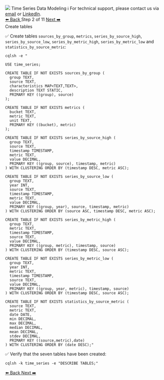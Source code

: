 <!-- TOP -->
<div class="top">
  <img src="https://datastax-academy.github.io/katapod-shared-assets/images/ds-academy-logo.svg" />
  <span class="scenario-title">Time Series Data Modeling</span>
  <span class="scenario-subtitle">ℹ️ For technical support, please contact us via <a href="mailto:aleksandr.volochnev@datastax.com">email</a> or <a href="https://dtsx.io/aleks">LinkedIn</a>.</span> 
</div>

<!-- NAVIGATION -->
<div id="navigation-top" class="navigation-top">
 <a href='command:katapod.loadPage?[{"step":"step1-cassandra"}]'
   class="btn btn-dark navigation-top-left">⬅️ Back
 </a>
<span class="step-count"> Step 2 of 11</span>
 <a href='command:katapod.loadPage?[{"step":"step3-cassandra"}]' 
    class="btn btn-dark navigation-top-right">Next ➡️
  </a>
</div>

<!-- CONTENT -->

<div class="step-title">Create tables</div>

✅ Create tables `sources_by_group`, `metrics`, `series_by_source_high`, 
`series_by_source_low`, `series_by_metric_high`, `series_by_metric_low` and `statistics_by_source_metric`:
```
cqlsh -e "

USE time_series;

CREATE TABLE IF NOT EXISTS sources_by_group (
  group TEXT,
  source TEXT,
  characteristics MAP<TEXT,TEXT>,
  description TEXT STATIC,
  PRIMARY KEY ((group), source)
);

CREATE TABLE IF NOT EXISTS metrics (
  bucket TEXT,
  metric TEXT,
  unit TEXT,
  PRIMARY KEY ((bucket), metric)
);

CREATE TABLE IF NOT EXISTS series_by_source_high (
  group TEXT,
  source TEXT,
  timestamp TIMESTAMP,
  metric TEXT,
  value DECIMAL,
  PRIMARY KEY ((group, source), timestamp, metric)
) WITH CLUSTERING ORDER BY (timestamp DESC, metric ASC);

CREATE TABLE IF NOT EXISTS series_by_source_low (
  group TEXT,
  year INT,
  source TEXT,
  timestamp TIMESTAMP,
  metric TEXT,
  value DECIMAL,
  PRIMARY KEY ((group, year), source, timestamp, metric)
) WITH CLUSTERING ORDER BY (source ASC, timestamp DESC, metric ASC);

CREATE TABLE IF NOT EXISTS series_by_metric_high (
  group TEXT,
  metric TEXT,  
  timestamp TIMESTAMP,
  source TEXT,
  value DECIMAL,
  PRIMARY KEY ((group, metric), timestamp, source)
) WITH CLUSTERING ORDER BY (timestamp DESC, source ASC);

CREATE TABLE IF NOT EXISTS series_by_metric_low (
  group TEXT,
  year INT,
  metric TEXT,  
  timestamp TIMESTAMP,
  source TEXT,
  value DECIMAL,
  PRIMARY KEY ((group, year, metric), timestamp, source)
) WITH CLUSTERING ORDER BY (timestamp DESC, source ASC);

CREATE TABLE IF NOT EXISTS statistics_by_source_metric (
  source TEXT,
  metric TEXT,
  date DATE,
  min DECIMAL,
  max DECIMAL,
  median DECIMAL,
  mean DECIMAL,
  stdev DECIMAL,       
  PRIMARY KEY ((source,metric),date)
) WITH CLUSTERING ORDER BY (date DESC);"
```

✅ Verify that the seven tables have been created:
```
cqlsh -k time_series -e "DESCRIBE TABLES;"
```

<!-- NAVIGATION -->
<div id="navigation-bottom" class="navigation-bottom">
 <a href='command:katapod.loadPage?[{"step":"step1-cassandra"}]'
   class="btn btn-dark navigation-bottom-left">⬅️ Back
 </a>
 <a href='command:katapod.loadPage?[{"step":"step3-cassandra"}]'
    class="btn btn-dark navigation-bottom-right">Next ➡️
  </a>
</div>
